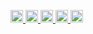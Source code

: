 <p align="left">
  <a href="https://github.com/watarungurunnn">
    <img height="20" src="https://komarev.com/ghpvc/?username=watarungurunnn" />
  </a>
  <a href="https://github.com/watarungurunnn">
    <img height="20" src="https://img.shields.io/github/followers/watarungurunnn?label=follow&logo=github&style=flat" />
  </a>
  <a href="http://qiita.com/Keichan_15">
    <img height="20" src="https://qiita-badge.apiapi.app/s/Keichan_15/posts.svg" />
  </a>
  <a href="http://qiita.com/Keichan_15">
    <img height="20" src="https://qiita-badge.apiapi.app/s/Keichan_15/contributions.svg" />
  </a>
  <a href="https://zenn.dev/keichan_15">
    <img height="20" src="https://badgen.org/img/zenn/keichan_15/articles?style=plastic" />
  </a>
</p>
